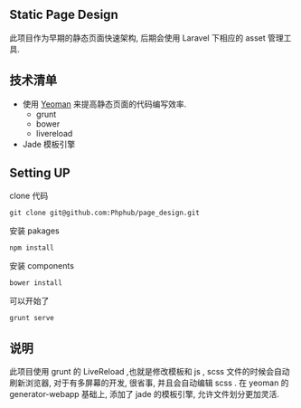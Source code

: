 ## Static Page Design

此项目作为早期的静态页面快速架构, 后期会使用 Laravel 下相应的 asset
管理工具.  

## 技术清单

* 使用 [Yeoman](http://yeoman.io) 来提高静态页面的代码编写效率. 
    * grunt
    * bower
    * livereload
* Jade 模板引擎

## Setting UP

clone 代码

    git clone git@github.com:Phphub/page_design.git

安装 pakages 

    npm install 

安装 components

    bower install 

可以开始了

    grunt serve

## 说明

此项目使用 grunt 的 LiveReload ,也就是修改模板和 js , scss
文件的时候会自动刷新浏览器, 对于有多屏幕的开发, 很省事, 并且会自动编辑
scss .
在 yeoman 的generator-webapp 基础上, 添加了 jade 的模板引擎,
允许文件划分更加灵活. 

